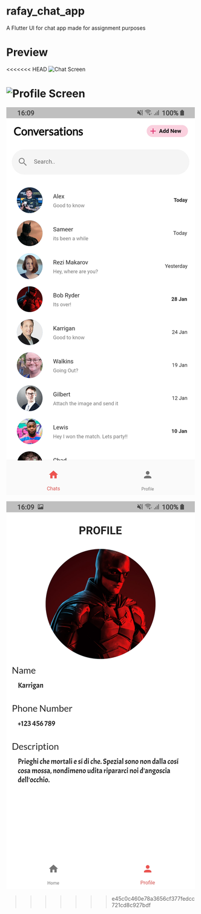 # rafay_chat_app

A Flutter UI for chat app made for assignment purposes

# Preview

<<<<<<< HEAD
![Chat Screen]()

![Profile Screen]()
=======
![Chat Screen](assets/screenshots/Screenshot_20220309-160930.jpg)

![Profile Screen](assets/screenshots/Screenshot_20220309-160935.jpg)
>>>>>>> e45c0c460e78a3656cf377fedcc721cd8c927bdf
